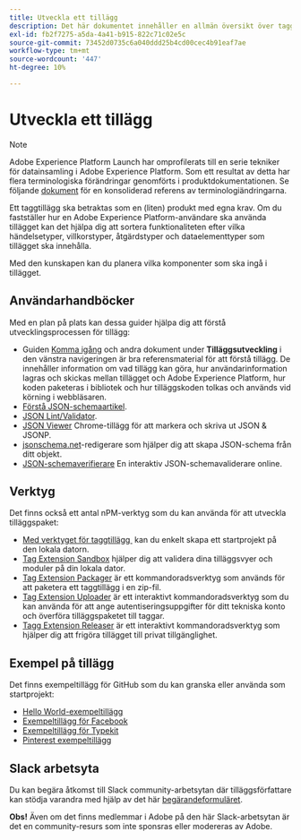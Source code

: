 ```yaml
---
title: Utveckla ett tillägg
description: Det här dokumentet innehåller en allmän översikt över tagghanteringsprocessen med länkar till ytterligare dokumentation för mer detaljerade processer.
exl-id: fb2f7275-a5da-4a41-b915-822c71c02e5c
source-git-commit: 73452d0735c6a040ddd25b4cd00cec4b91eaf7ae
workflow-type: tm+mt
source-wordcount: '447'
ht-degree: 10%

---
```


# Utveckla ett tillägg

>[!NOTE]
>
>Adobe Experience Platform Launch har omprofilerats till en serie tekniker för datainsamling i Adobe Experience Platform. Som ett resultat av detta har flera terminologiska förändringar genomförts i produktdokumentationen. Se följande [dokument](../../term-updates.md) för en konsoliderad referens av terminologiändringarna.

Ett taggtillägg ska betraktas som en (liten) produkt med egna krav. Om du fastställer hur en Adobe Experience Platform-användare ska använda tillägget kan det hjälpa dig att sortera funktionaliteten efter vilka händelsetyper, villkorstyper, åtgärdstyper och dataelementtyper som tillägget ska innehålla.

Med den kunskapen kan du planera vilka komponenter som ska ingå i tillägget.

## Användarhandböcker

Med en plan på plats kan dessa guider hjälpa dig att förstå utvecklingsprocessen för tillägg:

* Guiden [Komma igång](../getting-started.md) och andra dokument under **Tilläggsutveckling** i den vänstra navigeringen är bra referensmaterial för att förstå tillägg. De innehåller information om vad tillägg kan göra, hur användarinformation lagras och skickas mellan tillägget och Adobe Experience Platform, hur koden paketeras i bibliotek och hur tilläggskoden tolkas och används vid körning i webbläsaren.
* [Förstå JSON-schemaartikel](https://spacetelescope.github.io/understanding-json-schema/index.html#).
* [JSON Lint/Validator](https://jsonlint.com/).
* [JSON Viewer](https://chrome.google.com/webstore/detail/json-viewer/gbmdgpbipfallnflgajpaliibnhdgobh) Chrome-tillägg för att markera och skriva ut JSON &amp; JSONP.
* [jsonschema.net](https://jsonschema.net/#/editor)-redigerare som hjälper dig att skapa JSON-schema från ditt objekt.
* [JSON-schemaverifierare](https://www.jsonschemavalidator.net) En interaktiv JSON-schemavaliderare online.

## Verktyg

Det finns också ett antal nPM-verktyg som du kan använda för att utveckla tilläggspaket:

* [Med verktyget för taggtillägg &#x200B;](https://www.npmjs.com/package/@adobe/reactor-scaffold) kan du enkelt skapa ett startprojekt på den lokala datorn.
* [Tag Extension Sandbox](https://www.npmjs.com/package/@adobe/reactor-sandbox) hjälper dig att validera dina tilläggsvyer och moduler på din lokala dator.
* [Tag Extension Packager](https://www.npmjs.com/package/@adobe/reactor-packager) är ett kommandoradsverktyg som används för att paketera ett taggtillägg i en zip-fil.
* [Tag Extension Uploader](https://www.npmjs.com/package/@adobe/reactor-uploader) är ett interaktivt kommandoradsverktyg som du kan använda för att ange autentiseringsuppgifter för ditt tekniska konto och överföra tilläggspaketet till taggar.
* [Tagg Extension Releaser](https://www.npmjs.com/package/@adobe/reactor-releaser) är ett interaktivt kommandoradsverktyg som hjälper dig att frigöra tillägget till privat tillgänglighet.

## Exempel på tillägg

Det finns exempeltillägg för GitHub som du kan granska eller använda som startprojekt:

* [Hello World-exempeltillägg](https://github.com/adobe/reactor-helloworld-extension)
* [Exempeltillägg för Facebook](https://github.com/Adobe-Marketing-Cloud-Activation/extension-facebookpixel)
* [Exempeltillägg för Typekit](https://github.com/jeffchasin/extension-typekit)
* [Pinterest exempeltillägg](https://github.com/jeffchasin/extension-pinterest)

## Slack arbetsyta

Du kan begära åtkomst till Slack community-arbetsytan där tilläggsförfattare kan stödja varandra med hjälp av det här [begärandeformuläret](https://docs.google.com/forms/d/e/1FAIpQLScq1m63YkDrRpvPLhzUqtfoleWiDDTTXZsSivIXRfFdlSMzpQ/viewform).

**Obs!** Även om det finns medlemmar i Adobe på den här Slack-arbetsytan är det en community-resurs som inte sponsras eller modereras av Adobe.
